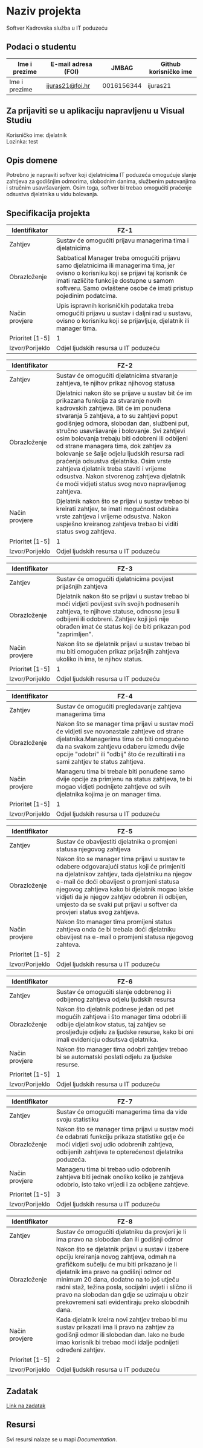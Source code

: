 # Naziv projekta
Softver Kadrovska služba u IT poduzeću

## Podaci o studentu

Ime i prezime | E-mail adresa (FOI) | JMBAG | Github korisničko ime
------------  | ------------------- | ----- | ---------------------
Ime i prezime | ijuras21@foi.hr | 0016156344 | ijuras21

## Za prijaviti se u aplikaciju napravljenu u Visual Studiu
Korisničko ime: djelatnik <br>
Lozinka: test

## Opis domene
Potrebno je napraviti softver koji djelatnicima IT poduzeća omogućuje slanje zahtjeva za
godišnjim odmorima, slobodnim danima, službenim putovanjima i stručnim usavršavanjem.
Osim toga, softver bi trebao omogućiti praćenje odsustva djelatnika u vidu bolovanja.

## Specifikacija projekta
Identifikator | FZ-1
-|-
Zahtjev | Sustav će omogućiti prijavu managerima tima i djelatnicima
Obrazloženje | Sabbatical Manager treba omogućiti prijavu samo djelatnicima ili managerima tima, jer ovisno o korisniku koji se prijavi taj korisnik će imati različite funkcije dostupne u samom softveru. Samo ovlaštene osobe će imati pristup pojedinim podatcima.
Način provjere | Upis ispravnih korisničkih podataka treba omogućiti prijavu u sustav i daljni rad u sustavu, ovisno o korisniku koji se prijavljuje, djelatnik ili manager tima.
Prioritet [1-5] | 1
Izvor/Porijeklo | Odjel ljudskih resursa u IT poduzeću

Identifikator | FZ-2
-|-
Zahtjev | Sustav će omogućiti djelatnicima stvaranje zahtjeva, te njihov prikaz njihovog statusa
Obrazloženje | Djelatnici nakon što se prijave u sustav bit će im prikazana funkcija za stvaranje novih kadrovskih zahtjeva. Bit će im ponuđena stvaranja 5 zahtjeva, a to su zahtjevi poput godišnjeg odmora, slobodan dan, službeni put, stručno usavršavanje i bolovanje. Svi zahtjevi osim bolovanja trebaju biti odobreni ili odbijeni od strane managera tima, dok zahtjev za bolovanje se šalje odjelu ljudskih resursa radi praćenja odsustva djelatnika. Osim vrste zahtjeva djelatnik treba staviti i vrijeme odsustva. Nakon stvorenog zahtjeva djelatnik će moći vidjeti status svog novo napravljenog zahtjeva.
Način provjere | Djelatnik nakon što se prijavi u sustav trebao bi kreirati zahtjev, te imati mogućnost odabira vrste zahtjeva i vrijeme odsustva. Nakon uspješno kreiranog zahtjeva trebao bi viditi status svog zahtjeva.
Prioritet [1-5] | 1
Izvor/Porijeklo | Odjel ljudskih resursa u IT poduzeću

Identifikator | FZ-3
-|-
Zahtjev | Sustav će omogućiti djelatnicima povijest prijašnjih zahtjeva
Obrazloženje | Djelatnik nakon što se prijavi u sustav trebao bi moći vidjeti povijest svih svojih podnesenih zahtjeva, te njihove statuse, odnosno jesu li odbijeni ili odobreni. Zahtjev koji još nije obrađen imat će status koji će biti prikazan pod "zaprimljen".
Način provjere | Nakon što se djelatnik prijavi u sustav trebao bi mu biti omogućen prikaz prijašnjih zahtjeva ukoliko ih ima, te njihov status.
Prioritet [1-5] | 1
Izvor/Porijeklo | Odjel ljudskih resursa u IT poduzeću

Identifikator | FZ-4
-|-
Zahtjev | Sustav će omogućiti pregledavanje zahtjeva managerima tima
Obrazloženje | Nakon što se manager tima prijavi u sustav moći će vidjeti sve novonastale zahtjeve od strane djelatnika.Managerima tima će biti omogućeno da na svakom zahtjevu odaberu između dvije opcije "odobri" ili "odbij" što će rezultirati i na sami zahtjev te status zahtjeva.
Način provjere | Manageru tima bi trebale biti ponuđene samo dvije opcije za primjenu na status zahtjeva, te bi mogao vidjeti podnijete zahtjeve od svih djelatnika kojima je on manager tima.
Prioritet [1-5] | 1
Izvor/Porijeklo | Odjel ljudskih resursa u IT poduzeću

Identifikator | FZ-5
-|-
Zahtjev | Sustav će obavijestiti djelatnika o promjeni statusa njegovog zahtjeva
Obrazloženje | Nakon što se manager tima prijavi u sustav te odabere odgovarajući status koji će primjeniti na djelatnikov zahtjev, tada djelatniku na njegov e-mail će doći obavijest o promjeni statusa njegovog zahtjeva kako bi djelatnik mogao lakše vidjeti da je njegov zahtjev odobren ili odbijen, umjesto da se svaki put prijavi u softver da provjeri status svog zahtjeva.
Način provjere | Nakon što manager tima promijeni status zahtjeva onda će bi trebala doći djelatniku obavijest na e-mail o promjeni statusa njegovog zahteva.
Prioritet [1-5] | 2
Izvor/Porijeklo | Odjel ljudskih resursa u IT poduzeću

Identifikator | FZ-6
-|-
Zahtjev | Sustav će omogućiti slanje odobrenog ili odbijenog zahtjeva odjelu ljudskih resursa
Obrazloženje | Nakon što djelatnik podnese jedan od pet mogućih zahtjeva i što manager tima odobri ili odbije djelatnikov status, taj zahtjev se prosljeđuje odjelu za ljudske resurse, kako bi oni imali evidenicju odsutsva djelatnika.
Način provjere | Nakon što manager tima odobri zahtjev trebao bi se automatski poslati odjelu za ljudske resurse.
Prioritet [1-5] | 1
Izvor/Porijeklo | Odjel ljudskih resursa u IT poduzeću

Identifikator | FZ-7
-|-
Zahtjev | Sustav će omogućiti managerima tima da vide svoju statistiku
Obrazloženje | Nakon što se manager tima prijavi u sustav moći će odabrati funkciju prikaza statistike gdje će moći vidjeti svoj udio odobrenih zahtjeva, odbijenih zahtjeva te opterećenost djelatnika poduzeća.
Način provjere | Manageru tima bi trebao udio odobrenih zahtjeva biti jednak onoliko koliko je zahtjeva odobrio, isto tako vrijedi i za odbijene zahtjeve.
Prioritet [1-5] | 3
Izvor/Porijeklo | Odjel ljudskih resursa u IT poduzeću

Identifikator | FZ-8
-|-
Zahtjev | Sustav će omogućiti djelatniku da provjeri je li ima pravo na slobodan dan ili godišnji odmor
Obrazloženje | Nakon što se djelatnik prijavi u sustav i izabere opciju kreiranja novog zahtjeva, odmah na grafičkom sučelju će mu biti prikazano je li djelatnik ima pravo na godišnji odmor od minimum 20 dana, dodatno na to još utječu radni staž, težina posla, socijalni uvjeti i slično ili pravo na slobodan dan gdje se uzimaju u obzir prekovremeni sati evidentiraju preko slobodnih dana.
Način provjere | Kada djelatnik kreira novi zahtjev trebao bi mu sustav prikazati ima li pravo na zahtjev za godišnji odmor ili slobodan dan. Iako ne bude imao korisnik bi trebao moći idalje podnijeti određeni zahtjev. 
Prioritet [1-5] | 2
Izvor/Porijeklo | Odjel ljudskih resursa u IT poduzeću

## Zadatak
[Link na zadatak](https://github.com/foivz/pi2023-zadace-ijuras21/blob/master/Zadatak%20-%20Kadrovska.pdf)


## Resursi

Svi resursi nalaze se u mapi _Documentation_.
